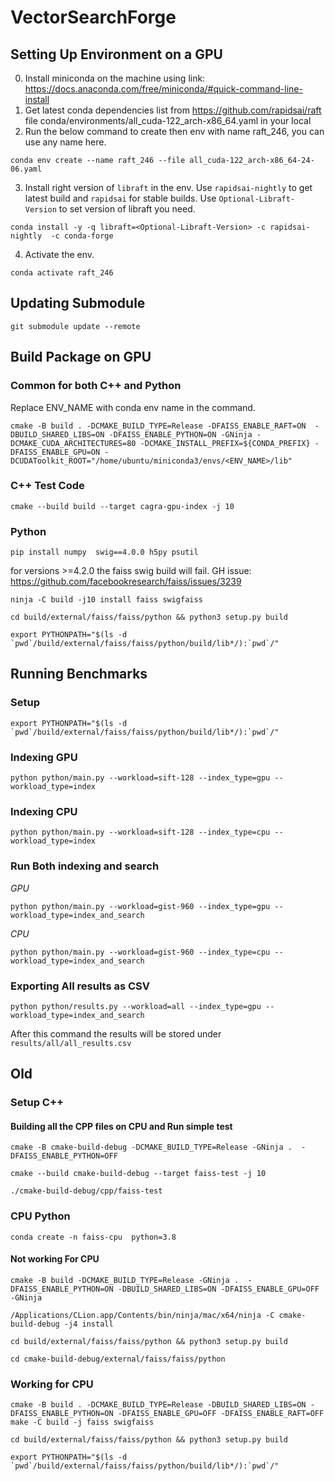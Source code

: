 # VectorSearchForge

## Setting Up Environment on a GPU
0. Install miniconda on the machine using link: https://docs.anaconda.com/free/miniconda/#quick-command-line-install
1. Get latest conda dependencies list from https://github.com/rapidsai/raft file conda/environments/all_cuda-122_arch-x86_64.yaml in your local
2. Run the below command to create then env with name raft_246, you can use any name here.
```
conda env create --name raft_246 --file all_cuda-122_arch-x86_64-24-06.yaml
```
3. Install right version of `libraft` in the env. Use `rapidsai-nightly` to get latest build and `rapidsai` for stable builds. Use `Optional-Libraft-Version` to set version of libraft you need.

```
conda install -y -q libraft=<Optional-Libraft-Version> -c rapidsai-nightly  -c conda-forge
```
4. Activate the env.
```
conda activate raft_246
```

## Updating Submodule
```
git submodule update --remote
```

## Build Package on GPU
### Common for both C++ and Python
Replace ENV_NAME with conda env name in the command.

```
cmake -B build . -DCMAKE_BUILD_TYPE=Release -DFAISS_ENABLE_RAFT=ON  -DBUILD_SHARED_LIBS=ON -DFAISS_ENABLE_PYTHON=ON -GNinja -DCMAKE_CUDA_ARCHITECTURES=80 -DCMAKE_INSTALL_PREFIX=${CONDA_PREFIX} -DFAISS_ENABLE_GPU=ON -DCUDAToolkit_ROOT="/home/ubuntu/miniconda3/envs/<ENV_NAME>/lib"
```
### C++ Test Code

```
cmake --build build --target cagra-gpu-index -j 10
```

### Python

```
pip install numpy  swig==4.0.0 h5py psutil
```
for versions >=4.2.0 the faiss swig build will fail. GH issue: https://github.com/facebookresearch/faiss/issues/3239

```
ninja -C build -j10 install faiss swigfaiss

```

```
cd build/external/faiss/faiss/python && python3 setup.py build

export PYTHONPATH="$(ls -d `pwd`/build/external/faiss/faiss/python/build/lib*/):`pwd`/"
```

## Running Benchmarks

### Setup
```
export PYTHONPATH="$(ls -d `pwd`/build/external/faiss/faiss/python/build/lib*/):`pwd`/"
```

### Indexing GPU
```
python python/main.py --workload=sift-128 --index_type=gpu --workload_type=index
```

### Indexing CPU
```
python python/main.py --workload=sift-128 --index_type=cpu --workload_type=index
```

### Run Both indexing and search 

*GPU*
```
python python/main.py --workload=gist-960 --index_type=gpu --workload_type=index_and_search
```

*CPU*
```
python python/main.py --workload=gist-960 --index_type=cpu --workload_type=index_and_search
```

### Exporting All results as CSV
```
python python/results.py --workload=all --index_type=gpu --workload_type=index_and_search
```
After this command the results will be stored under `results/all/all_results.csv`



## Old 
### Setup C++
#### Building all the CPP files on CPU and Run simple test
```
cmake -B cmake-build-debug -DCMAKE_BUILD_TYPE=Release -GNinja .  -DFAISS_ENABLE_PYTHON=OFF
```

```
cmake --build cmake-build-debug --target faiss-test -j 10
```

```
./cmake-build-debug/cpp/faiss-test
```

### CPU Python
```conda create -n faiss-cpu  python=3.8```

#### Not working For CPU
```
cmake -B build -DCMAKE_BUILD_TYPE=Release -GNinja .  -DFAISS_ENABLE_PYTHON=ON -DBUILD_SHARED_LIBS=ON -DFAISS_ENABLE_GPU=OFF -GNinja
```

```
/Applications/CLion.app/Contents/bin/ninja/mac/x64/ninja -C cmake-build-debug -j4 install

```

```
cd build/external/faiss/faiss/python && python3 setup.py build
```

```
cd cmake-build-debug/external/faiss/faiss/python
```

### Working for CPU
```
cmake -B build . -DCMAKE_BUILD_TYPE=Release -DBUILD_SHARED_LIBS=ON -DFAISS_ENABLE_PYTHON=ON -DFAISS_ENABLE_GPU=OFF -DFAISS_ENABLE_RAFT=OFF
make -C build -j faiss swigfaiss

cd build/external/faiss/faiss/python && python3 setup.py build

export PYTHONPATH="$(ls -d `pwd`/build/external/faiss/faiss/python/build/lib*/):`pwd`/"

```